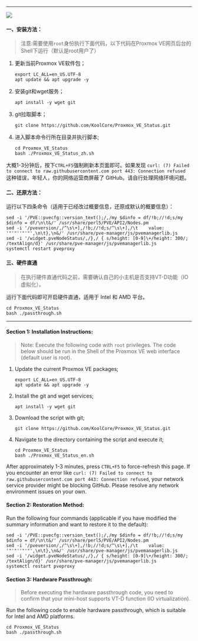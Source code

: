 <hr>


![](https://github.com/KoolCore/Proxmox_VE_Status/blob/main/Proxmox_VE_Status.png)




#### 一、安装方法：

> 注意:需要使用`root`身份执行下面代码，以下代码在Proxmox VE网页后台的Shell下运行（默认是root用户了）

1. 更新当前Proxmox VE软件包；

   ```shell
   export LC_ALL=en_US.UTF-8
   apt update && apt upgrade -y
   ```

   

2. 安装git和wget服务；

   ```shell
   apt install -y wget git
   ```

3. git拉取脚本；

   ```shell
   git clone https://github.com/KoolCore/Proxmox_VE_Status.git
   ```

4. 进入脚本命令行所在目录并执行脚本;

   ```shell
   cd Proxmox_VE_Status
   bash ./Proxmox_VE_Status_zh.sh
   ```

大概1-3分钟后，按下`CTRL+F5`强制刷新本页面即可。如果发现 `curl: (7) Failed to connect to raw.githubusercontent.com port 443: Connection refused` 这种错误，年轻人，你的网络运营商屏蔽了 GitHub。请自行处理网络环境问题。

#### 二、还原方法：

运行以下四条命令（适用于已经改过概要信息，还原成默认的概要信息）：
```shell
sed -i '/PVE::pvecfg::version_text();/,/my $dinfo = df/!b;//!d;s/my $dinfo = df/\n\t&/' /usr/share/perl5/PVE/API2/Nodes.pm
sed -i '/pveversion/,/^\s\+],/!b;//!d;s/^\s\+],/\t    value: '"'"''"'"',\n\t},\n&/' /usr/share/pve-manager/js/pvemanagerlib.js
sed -i '/widget.pveNodeStatus/,/},/ { s/height: [0-9]\+/height: 300/; /textAlign/d}' /usr/share/pve-manager/js/pvemanagerlib.js
systemctl restart pveproxy
```



#### 三、硬件直通

> 在执行硬件直通代码之前，需要确认自己的小主机是否支持VT-D功能（IO虚拟化）。

运行下面代码即可开启硬件直通，适用于 Intel 和 AMD 平台。

```shell
cd Proxmox_VE_Status
bash ./passthrough.sh
```



<hr>

#### Section 1: Installation Instructions:

> Note: Execute the following code with `root` privileges. The code below should be run in the Shell of the Proxmox VE web interface (default user is root).

1. Update the current Proxmox VE packages;

   ```shell
   export LC_ALL=en_US.UTF-8
   apt update && apt upgrade -y

2. Install the git and wget services;

   ```shell
   apt install -y wget git
   ```

3. Download the script with git;

   ```shell
   git clone https://github.com/KoolCore/Proxmox_VE_Status.git
   ```

4. Navigate to the directory containing the script and execute it;

   ```shell
   cd Proxmox_VE_Status
   bash ./Proxmox_VE_Status_en.sh
   ```

After approximately 1-3 minutes, press `CTRL+F5` to force-refresh this page. If you encounter an error like `curl: (7) Failed to connect to raw.githubusercontent.com port 443: Connection refused`, your network service provider might be blocking GitHub. Please resolve any network environment issues on your own.



#### Section 2: Restoration Method:

Run the following four commands (applicable if you have modified the summary information and want to restore it to the default):

```shell
sed -i '/PVE::pvecfg::version_text();/,/my $dinfo = df/!b;//!d;s/my $dinfo = df/\n\t&/' /usr/share/perl5/PVE/API2/Nodes.pm
sed -i '/pveversion/,/^\s\+],/!b;//!d;s/^\s\+],/\t    value: '"'"''"'"',\n\t},\n&/' /usr/share/pve-manager/js/pvemanagerlib.js
sed -i '/widget.pveNodeStatus/,/},/ { s/height: [0-9]\+/height: 300/; /textAlign/d}' /usr/share/pve-manager/js/pvemanagerlib.js
systemctl restart pveproxy
```



#### Section 3: Hardware Passthrough:

> Before executing the hardware passthrough code, you need to confirm that your mini-host supports VT-D function (IO virtualization).

Run the following code to enable hardware passthrough, which is suitable for Intel and AMD platforms.

```shell
cd Proxmox_VE_Status
bash ./passthrough.sh
```

